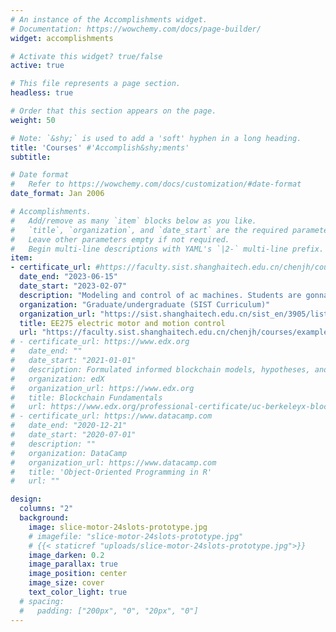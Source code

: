 ```yaml
---
# An instance of the Accomplishments widget.
# Documentation: https://wowchemy.com/docs/page-builder/
widget: accomplishments

# Activate this widget? true/false
active: true

# This file represents a page section.
headless: true

# Order that this section appears on the page.
weight: 50

# Note: `&shy;` is used to add a 'soft' hyphen in a long heading.
title: 'Courses' #'Accomplish&shy;ments'
subtitle:

# Date format
#   Refer to https://wowchemy.com/docs/customization/#date-format
date_format: Jan 2006

# Accomplishments.
#   Add/remove as many `item` blocks below as you like.
#   `title`, `organization`, and `date_start` are the required parameters.
#   Leave other parameters empty if not required.
#   Begin multi-line descriptions with YAML's `|2-` multi-line prefix.
item:
- certificate_url: #https://faculty.sist.shanghaitech.edu.cn/chenjh/courses/example/
  date_end: "2023-06-15"
  date_start: "2023-02-07"
  description: "Modeling and control of ac machines. Students are gonna get their hands dirty by learning programming along the way."
  organization: "Graduate/undergraduate (SIST Curriculum)"
  organization_url: "https://sist.shanghaitech.edu.cn/sist_en/3905/list.htm"
  title: EE275 electric motor and motion control
  url: "https://faculty.sist.shanghaitech.edu.cn/chenjh/courses/example/"
# - certificate_url: https://www.edx.org
#   date_end: ""
#   date_start: "2021-01-01"
#   description: Formulated informed blockchain models, hypotheses, and use cases.
#   organization: edX
#   organization_url: https://www.edx.org
#   title: Blockchain Fundamentals
#   url: https://www.edx.org/professional-certificate/uc-berkeleyx-blockchain-fundamentals
# - certificate_url: https://www.datacamp.com
#   date_end: "2020-12-21"
#   date_start: "2020-07-01"
#   description: ""
#   organization: DataCamp
#   organization_url: https://www.datacamp.com
#   title: 'Object-Oriented Programming in R'
#   url: ""

design:
  columns: "2"
  background:
    image: slice-motor-24slots-prototype.jpg
    # imagefile: "slice-motor-24slots-prototype.jpg"
    # {{< staticref "uploads/slice-motor-24slots-prototype.jpg">}}
    image_darken: 0.2
    image_parallax: true
    image_position: center
    image_size: cover
    text_color_light: true
  # spacing:
  #   padding: ["200px", "0", "20px", "0"]
---
```

